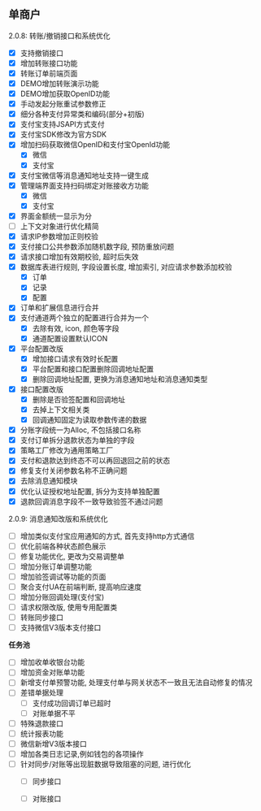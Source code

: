 ## 单商户
2.0.8: 转账/撤销接口和系统优化
- [x] 支持撤销接口
- [x] 增加转账接口功能
- [x] 转账订单前端页面
- [x] DEMO增加转账演示功能
- [x] DEMO增加获取OpenID功能
- [x] 手动发起分账重试参数修正
- [x] 细分各种支付异常类和编码(部分+初版)
- [x] 支付宝支持JSAPI方式支付
- [x] 支付宝SDK修改为官方SDK
- [x] 增加扫码获取微信OpenID和支付宝OpenId功能
  - [x] 微信
  - [x] 支付宝
- [x] 支付宝微信等消息通知地址支持一键生成
- [x] 管理端界面支持扫码绑定对账接收方功能
  - [x] 微信
  - [x] 支付宝
- [x] 界面金额统一显示为分
- [ ] 上下文对象进行优化精简
- [x] 请求IP参数增加正则校验
- [x] 支付接口公共参数添加随机数字段, 预防重放问题
- [x] 请求接口增加有效期校验, 超时后失效
- [x] 数据库表进行规则, 字段设置长度, 增加索引, 对应请求参数添加校验
  - [x] 订单
  - [x] 记录
  - [x] 配置
- [x] 订单和扩展信息进行合并
- [x] 支付通道两个独立的配置进行合并为一个
  - [X] 去除有效, icon, 颜色等字段
  - [x] 通道配置设置默认ICON
- [x] 平台配置改版 
  - [x] 增加接口请求有效时长配置
  - [x] 平台配置和接口配置删除回调地址配置
  - [X] 删除回调地址配置, 更换为消息通知地址和消息通知类型
- [X] 接口配置改版
  - [x] 删除是否验签配置和回调地址
  - [x] 去掉上下文相关类
  - [x] 回调通知固定为读取参数传递的数据
- [x] 分账字段统一为Alloc, 不包括接口名称
- [x] 支付订单拆分退款状态为单独的字段
- [x] 策略工厂修改为通用策略工厂
- [x] 支付和退款达到终态不可以再回退回之前的状态
- [x] 修复支付关闭参数名称不正确问题
- [X] 去除消息通知模块
- [x] 优化认证授权地址配置, 拆分为支持单独配置
- [x] 退款回调消息字段不一致导致验签不通过问题

2.0.9: 消息通知改版和系统优化
- [ ] 增加类似支付宝应用通知的方式, 首先支持http方式通信
- [ ] 优化前端各种状态颜色展示
- [ ] 修复功能优化, 更改为交易调整单
- [ ] 增加分账订单调整功能
- [ ] 增加验签调试等功能的页面
- [ ] 聚合支付UA在前端判断, 提高响应速度
- [ ] 增加分账回调处理(支付宝)
- [ ] 请求权限改版, 使用专用配置类
- [ ] 转账同步接口
- [ ] 支持微信V3版本支付接口

**任务池**
- [ ] 增加收单收银台功能
- [ ] 增加资金对账单功能
- [ ] 新增支付单预警功能, 处理支付单与网关状态不一致且无法自动修复的情况
- [ ] 差错单据处理
  - [ ] 支付成功回调订单已超时
  - [ ] 对账单据不平
- [ ] 特殊退款接口
- [ ] 统计报表功能
- [ ] 微信新增V3版本接口
- [ ] 增加各类日志记录,例如钱包的各项操作
- [ ] 针对同步/对账等出现脏数据导致阻塞的问题, 进行优化
    - [ ] 同步接口
    - [ ] 对账接口


